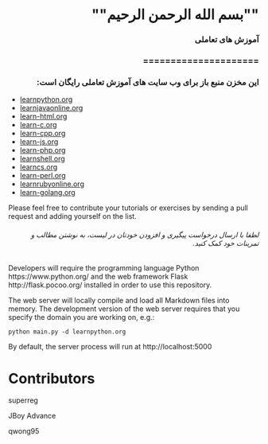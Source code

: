  <h1 dir="rtl" >""بسم الله الرحمن الرحیم""</h1>
 
 <h3 dir="rtl" >آموزش های تعاملی</h3>

 <h3 dir="rtl" > ===================== </h3>

 <h3 dir="rtl" >این مخزن منبع باز برای وب سایت های آموزش تعاملی رایگان است:</h3>
 
* [learnpython.org](https://www.learnpython.org) 
* [learnjavaonline.org](https://www.learnjavaonline.org)
* [learn-html.org](https://www.learn-html.org)
* [learn-c.org](https://www.learn-c.org)
* [learn-cpp.org](https://www.learn-cpp.org)
* [learn-js.org](https://www.learn-js.org)
* [learn-php.org](https://www.learn-php.org)
* [learnshell.org](https://www.learnshell.org)
* [learncs.org](https://www.learncs.org)
* [learn-perl.org](https://www.learn-perl.org)
* [learnrubyonline.org](https://www.learnrubyonline.org)
* [learn-golang.org](https://www.learn-golang.org)

Please feel free to contribute your tutorials or exercises by sending a pull request and adding yourself on the list.
<h6 dir="rtl" >لطفا با ارسال درخواست پیگیری و افزودن خودتان در لیست، به نوشتن مطالب و تمرینات خود کمک کنید.</h6>
Developers will require the programming language Python https://www.python.org/ and the web framework Flask http://flask.pocoo.org/ installed in order to use this repository.

The web server will locally compile and load all Markdown files into memory. The development version of the web server
requires that you specify the domain you are working on, e.g.:

    python main.py -d learnpython.org
    
By default, the server process will run at http://localhost:5000

Contributors
============
superreg

JBoy Advance

qwong95
